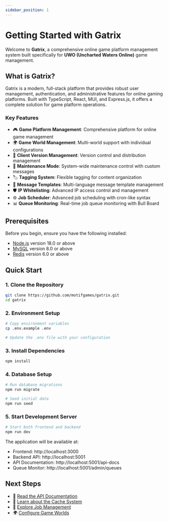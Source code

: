 ```yaml
---
sidebar_position: 1
---
```


# Getting Started with Gatrix

Welcome to **Gatrix**, a comprehensive online game platform management system built specifically for **UWO (Uncharted Waters Online)** game management.

## What is Gatrix?

Gatrix is a modern, full-stack platform that provides robust user management, authentication, and administrative features for online gaming platforms. Built with TypeScript, React, MUI, and Express.js, it offers a complete solution for game platform operations.

### Key Features

- 🎮 **Game Platform Management**: Comprehensive platform for online game management
- 🌍 **Game World Management**: Multi-world support with individual configurations
- 📱 **Client Version Management**: Version control and distribution management
- 🔧 **Maintenance Mode**: System-wide maintenance control with custom messages
- 🏷️ **Tagging System**: Flexible tagging for content organization
- 📝 **Message Templates**: Multi-language message template management
- 🛡️ **IP Whitelisting**: Advanced IP access control and management
- ⚙️ **Job Scheduler**: Advanced job scheduling with cron-like syntax
- 📊 **Queue Monitoring**: Real-time job queue monitoring with Bull Board

## Prerequisites

Before you begin, ensure you have the following installed:

- [Node.js](https://nodejs.org/en/download/) version 18.0 or above
- [MySQL](https://dev.mysql.com/downloads/) version 8.0 or above
- [Redis](https://redis.io/download) version 6.0 or above

## Quick Start

### 1. Clone the Repository

```bash
git clone https://github.com/motifgames/gatrix.git
cd gatrix
```

### 2. Environment Setup

```bash
# Copy environment variables
cp .env.example .env

# Update the .env file with your configuration
```

### 3. Install Dependencies

```bash
npm install
```

### 4. Database Setup

```bash
# Run database migrations
npm run migrate

# Seed initial data
npm run seed
```

### 5. Start Development Server

```bash
# Start both frontend and backend
npm run dev
```

The application will be available at:
- Frontend: http://localhost:3000
- Backend API: http://localhost:5001
- API Documentation: http://localhost:5001/api-docs
- Queue Monitor: http://localhost:5001/admin/queues

## Next Steps

- 📖 [Read the API Documentation](./api/client-api.md)
- 🔧 [Learn about the Cache System](./backend/cache-keys.md)
- 🚀 [Explore Job Management](./features/job-management.md)
- 🌍 [Configure Game Worlds](./features/game-worlds.md)
